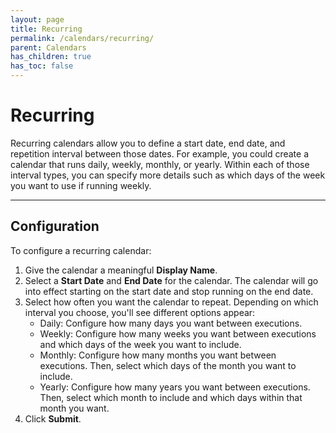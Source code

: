```yaml
---
layout: page
title: Recurring
permalink: /calendars/recurring/
parent: Calendars
has_children: true
has_toc: false
---
```


# Recurring
Recurring calendars allow you to define a start date, end date, and repetition interval between those dates. For example, you could create a calendar that runs daily, weekly, monthly, or yearly. Within each of those interval types, you can specify more details such as which days of the week you want to use if running weekly.

---

## Configuration
To configure a recurring calendar:

1. Give the calendar a meaningful **Display Name**.
1. Select a **Start Date** and **End Date** for the calendar. The calendar will go into effect starting on the start date and stop running on the end date.
1. Select how often you want the calendar to repeat. Depending on which interval you choose, you'll see different options appear:
	* Daily: Configure how many days you want between executions.
	* Weekly: Configure how many weeks you want between executions and which days of the week you want to include.
	* Monthly: Configure how many months you want between executions. Then, select which days of the month you want to include.
	* Yearly: Configure how many years you want between executions. Then, select which month to include and which days within that month you want.
1. Click **Submit**.
